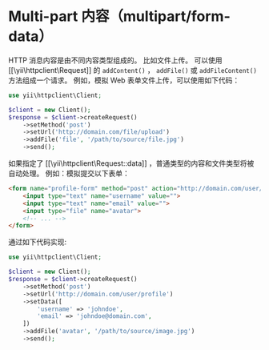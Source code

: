 Multi-part 内容（multipart/form-data）
====================================


HTTP 消息内容是由不同内容类型组成的。 比如文件上传。 可以使用 [[\yii\httpclient\Request]] 的 `addContent()` ， `addFile()` 或 `addFileContent()` 方法组成一个请求。
例如，模拟 Web 表单文件上传，可以使用如下代码：

```php
use yii\httpclient\Client;

$client = new Client();
$response = $client->createRequest()
    ->setMethod('post')
    ->setUrl('http://domain.com/file/upload')
    ->addFile('file', '/path/to/source/file.jpg')
    ->send();
```

如果指定了 [[\yii\httpclient\Request::data]] ，普通类型的内容和文件类型将被自动处理。
例如：模拟提交以下表单：

```html
<form name="profile-form" method="post" action="http://domain.com/user/profile" enctype="multipart/form-data">
    <input type="text" name="username" value="">
    <input type="text" name="email" value="">
    <input type="file" name="avatar">
    <!-- ... -->
</form>
```

通过如下代码实现:

```php
use yii\httpclient\Client;

$client = new Client();
$response = $client->createRequest()
    ->setMethod('post')
    ->setUrl('http://domain.com/user/profile')
    ->setData([
        'username' => 'johndoe',
        'email' => 'johndoe@domain.com',
    ])
    ->addFile('avatar', '/path/to/source/image.jpg')
    ->send();
```
